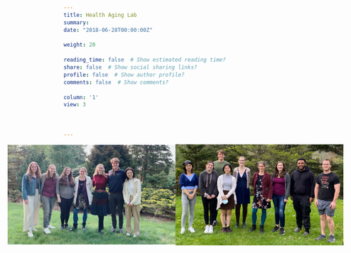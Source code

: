 ```yaml
---
title: Health Aging Lab
summary: 
date: "2018-06-28T00:00:00Z"

weight: 20

reading_time: false  # Show estimated reading time?
share: false  # Show social sharing links?
profile: false  # Show author profile?
comments: false  # Show comments?

column: '1'
view: 3


  
---
```

<!-- Image Gallery -->
<div style="display: flex; justify-content: center; align-items: center;">
    <img src="HALab2023.jpeg" alt="Lab gathering 2023" style="width: 75%;">
    <img src="HALab2022.jpeg" alt="Lab gathering 2022" style="width: 75%;">
</div>
<!-- End of Image Gallery -->

